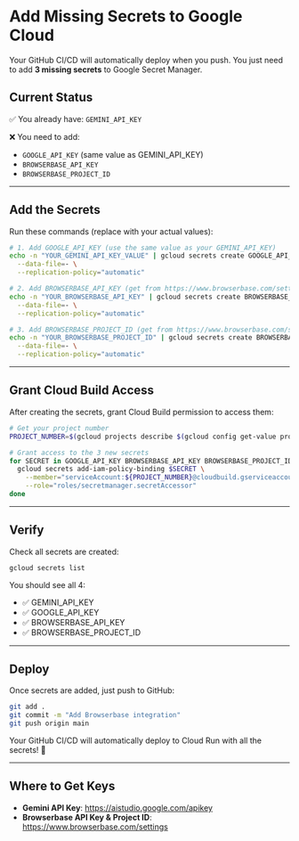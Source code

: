 # Add Missing Secrets to Google Cloud

Your GitHub CI/CD will automatically deploy when you push. You just need to add **3 missing secrets** to Google Secret Manager.

## Current Status

✅ You already have: `GEMINI_API_KEY`

❌ You need to add:
- `GOOGLE_API_KEY` (same value as GEMINI_API_KEY)
- `BROWSERBASE_API_KEY` 
- `BROWSERBASE_PROJECT_ID`

---

## Add the Secrets

Run these commands (replace with your actual values):

```bash
# 1. Add GOOGLE_API_KEY (use the same value as your GEMINI_API_KEY)
echo -n "YOUR_GEMINI_API_KEY_VALUE" | gcloud secrets create GOOGLE_API_KEY \
  --data-file=- \
  --replication-policy="automatic"

# 2. Add BROWSERBASE_API_KEY (get from https://www.browserbase.com/settings)
echo -n "YOUR_BROWSERBASE_API_KEY" | gcloud secrets create BROWSERBASE_API_KEY \
  --data-file=- \
  --replication-policy="automatic"

# 3. Add BROWSERBASE_PROJECT_ID (get from https://www.browserbase.com/settings)
echo -n "YOUR_BROWSERBASE_PROJECT_ID" | gcloud secrets create BROWSERBASE_PROJECT_ID \
  --data-file=- \
  --replication-policy="automatic"
```

---

## Grant Cloud Build Access

After creating the secrets, grant Cloud Build permission to access them:

```bash
# Get your project number
PROJECT_NUMBER=$(gcloud projects describe $(gcloud config get-value project) --format='value(projectNumber)')

# Grant access to the 3 new secrets
for SECRET in GOOGLE_API_KEY BROWSERBASE_API_KEY BROWSERBASE_PROJECT_ID; do
  gcloud secrets add-iam-policy-binding $SECRET \
    --member="serviceAccount:${PROJECT_NUMBER}@cloudbuild.gserviceaccount.com" \
    --role="roles/secretmanager.secretAccessor"
done
```

---

## Verify

Check all secrets are created:

```bash
gcloud secrets list
```

You should see all 4:
- ✅ GEMINI_API_KEY
- ✅ GOOGLE_API_KEY
- ✅ BROWSERBASE_API_KEY
- ✅ BROWSERBASE_PROJECT_ID

---

## Deploy

Once secrets are added, just push to GitHub:

```bash
git add .
git commit -m "Add Browserbase integration"
git push origin main
```

Your GitHub CI/CD will automatically deploy to Cloud Run with all the secrets! 🚀

---

## Where to Get Keys

- **Gemini API Key**: https://aistudio.google.com/apikey
- **Browserbase API Key & Project ID**: https://www.browserbase.com/settings

